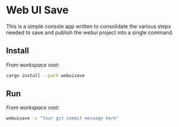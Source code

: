 # Web UI Save

This is a simple console app written to consolidate the various steps needed to save and publish the webui project into a single command.

## Install

*From workspace root:*

```zsh
cargo install --path webuisave
```

## Run

*From workspace root:*

```zsh
webuisave -c "Your git commit message here"
```
